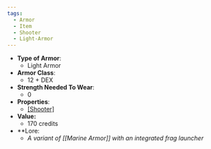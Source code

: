 ```yaml
---
tags:
  - Armor
  - Item
  - Shooter
  - Light-Armor
---
```

- __Type of Armor__:
	* Light Armor
- __Armor Class__:
	* 12 + DEX
- __Strength Needed To Wear__:
	* 0
- __Properties__:
	* [[Shooter]](Grenade)
- **Value:**
	- 170 credits
- **Lore:
	- *A variant of [[Marine Armor]] with an integrated frag launcher*



